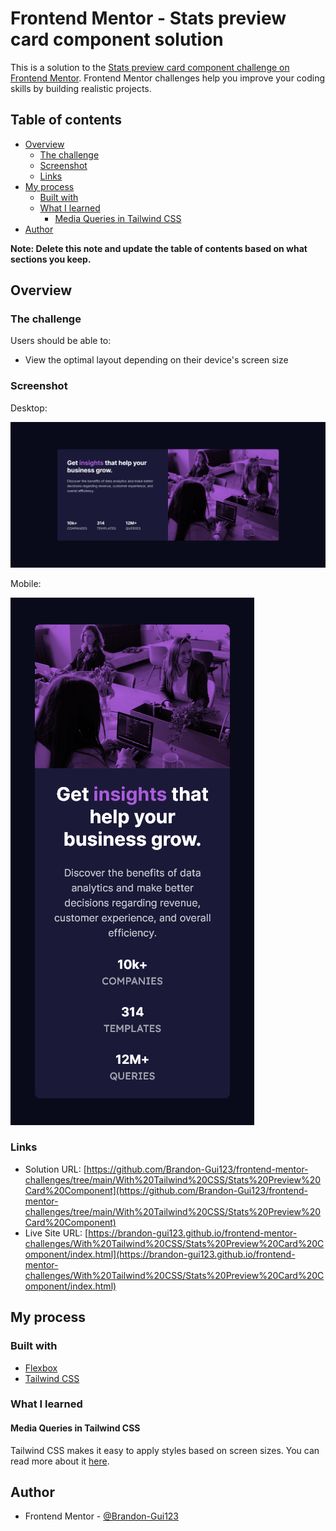 # Frontend Mentor - Stats preview card component solution

This is a solution to the [Stats preview card component challenge on Frontend Mentor](https://www.frontendmentor.io/challenges/stats-preview-card-component-8JqbgoU62). Frontend Mentor challenges help you improve your coding skills by building realistic projects. 

## Table of contents

- [Overview](#overview)
  - [The challenge](#the-challenge)
  - [Screenshot](#screenshot)
  - [Links](#links)
- [My process](#my-process)
  - [Built with](#built-with)
  - [What I learned](#what-i-learned)
    - [Media Queries in Tailwind CSS](#media-queries-in-tailwind-css)
- [Author](#author)

**Note: Delete this note and update the table of contents based on what sections you keep.**

## Overview

### The challenge

Users should be able to:

- View the optimal layout depending on their device's screen size

### Screenshot

Desktop:

![Desktop screenshot of webpage](images/desktop-screenshot.png)

Mobile:

![Mobile screenshot of webpage](images/mobile-screenshot.png)

### Links

- Solution URL: [https://github.com/Brandon-Gui123/frontend-mentor-challenges/tree/main/With%20Tailwind%20CSS/Stats%20Preview%20Card%20Component](https://github.com/Brandon-Gui123/frontend-mentor-challenges/tree/main/With%20Tailwind%20CSS/Stats%20Preview%20Card%20Component)
- Live Site URL: [https://brandon-gui123.github.io/frontend-mentor-challenges/With%20Tailwind%20CSS/Stats%20Preview%20Card%20Component/index.html](https://brandon-gui123.github.io/frontend-mentor-challenges/With%20Tailwind%20CSS/Stats%20Preview%20Card%20Component/index.html)

## My process

### Built with

- [Flexbox](https://css-tricks.com/snippets/css/a-guide-to-flexbox/)
- [Tailwind CSS](https://tailwindcss.com/)

### What I learned

#### Media Queries in Tailwind CSS

Tailwind CSS makes it easy to apply styles based on screen sizes. You can read more about it [here](https://tailwindcss.com/docs/responsive-design).

## Author

- Frontend Mentor - [@Brandon-Gui123](https://www.frontendmentor.io/profile/Brandon-Gui123)
